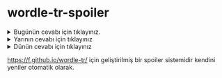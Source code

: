 # wordle-tr-spoiler

<details>
  <summary>Bugünün cevabı için tıklayınız.</summary>
  <br>
    <b> ümera </b>
</details>

<details>
  <summary>Yarının cevabı için tıklayınız</summary>
  <br>
   <b> saçma </b>
</details>

<details>
  <summary>Dünün cevabı için tıklayınız </summary>
  <br>
  <b> giray </b>
</details>

https://f.github.io/wordle-tr/ için geliştirilmiş bir spoiler sistemidir kendini yeniler otomatik olarak.

